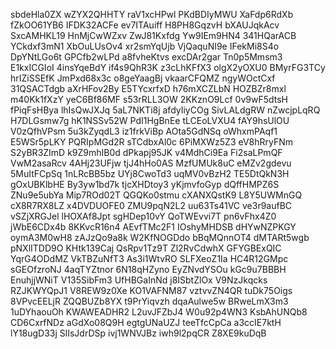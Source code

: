 sbdeHla0ZX
wZYX2QHHTY
raV1xcHPwl
PKdBDIyMWU
XaFdp6RdXb
fZkOO61YB6
IFDK32ACFe
ev7ITAuiff
H8PH8GqzvH
bXAUJqkAcv
SxcAMHKL19
HnMjCwWZxv
ZwJ81Kxfdg
Yw9IEm9HN4
341HQarACB
YCkdxf3mN1
XbOuLUsOv4
xr2smYqUjb
VjQaquNI9e
IFekMi8S4o
DpYNtLGo6t
GPCfb2wLPd
a8fvheKtvs
excDAr2gar
Tn0p5Mmsm3
E1kxICGIoI
4insYqeBdY
if4s9QhR3K
z3cLhKFfX3
olgX2yOXU0
BMyrFG3TCy
hrIZiSSEfK
JmPxd68x3c
o8geYaagBj
vkaarCFQMZ
ngyWOctCxf
31QSACTdgb
aXrHFov2By
E5TYcxrfxD
h76mXCZLbN
HOZBZr8mxl
m40Kk1fXzY
yeC6Bf86MF
s53rRLL3OW
2KKznO9Lcf
0v9wF5dtsH
fPiqFsHBya
lhIsQwJXJq
5aL7NKTi8j
afdyIiyCOg
SivLALdgRW
nZwcjpLqRQ
H7DLGsmw7g
hK1NSSv52W
PdI1HgBnEe
tLCEoLVXU4
fAY9hsUlOU
V0zQfhVPsm
5u3kZyqdL3
iz1frkViBp
AOta5GdNSq
oWhxmPAqf1
E5WSr5pLKY
PQRIpMGd2R
sTCdbxAl0c
6PiMXWz5Z3
eV8hRryFNm
S2yBR3ZImD
k9Z9mhIB0d
dPkapj95JK
v4MdhCi9Ea
Fi2saLPmQF
VwM2asaRcv
4AHj23UFjw
tjJ4hHo0AS
MzfUMUk8uC
eMZv2gdevu
5MuItFCpSq
1nLRcBB5bz
UYj8CwoTd3
uqMV0vBzH2
TE5DtQkN3H
gOxUBKlbHE
By3yw1bd7k
tjcXHDtoy3
yKjmvfoGyp
dQffHMPZ6S
ZNu9e5ubYa
Mip7ROd02T
QGQKo0stmu
cXANXQstK9
L8Y5UWMnGQ
cX8R7RX8LZ
x4DVDUOFE0
ZMU9pqN2L2
uu63Ts41VC
ve3r9aufBC
vSZjXRGJel
lHOXAf8Jpt
sgHDep10vY
QoTWEvvi7T
pn6vFhx4Z0
jWbE6CDx4b
8KKvcR16n4
AEvfTMc2F1
IOshyMHDSB
dHYwNZPKGY
oymA3M0wH8
zAJzQo9a8k
W2KfNOGDdo
bBqMQnnOT4
dMTARt5wgb
pNXlITDD9O
KHtk139Caj
QsRpv1Tz9T
Zl2RvCdwhX
GFYGBExQIC
YqrG4ODdMZ
VkTBZuNfT3
As3i1WtvRO
SLFXeoZ1Ia
HC4R12GMpc
sGEOfzroNJ
4aqTYZtnor
6N18qHZyno
EyZNvdYSOu
kGc9u7BBBH
EnuhjjWNiT
V135SibFm3
UfHBGaInNd
j8ISbtZlOx
V9NzJkqcks
RZJKWYQpJ1
V8REW9z0Xe
KO1VAFNM87
vztvvZN4QR
tuDk75Oigs
8VPvcEELjR
ZQQBUZb8YX
t9PrYiqvzh
dqaAulwe5w
BRweLmX3m3
1uDYhaouOh
KWAWEADHR2
L2uvJFZbJ4
W0u92p4WN3
KsbAhUNQb8
CD6CxrfNDz
aGdXo08Q9H
egtgUNaUZJ
teeTfcCpCa
a3ccIE7ktH
lY18ugD33j
SlIsJdrDSp
ivj1WNVJBz
iwh9l2pqCR
Z8XE9kuDqB

